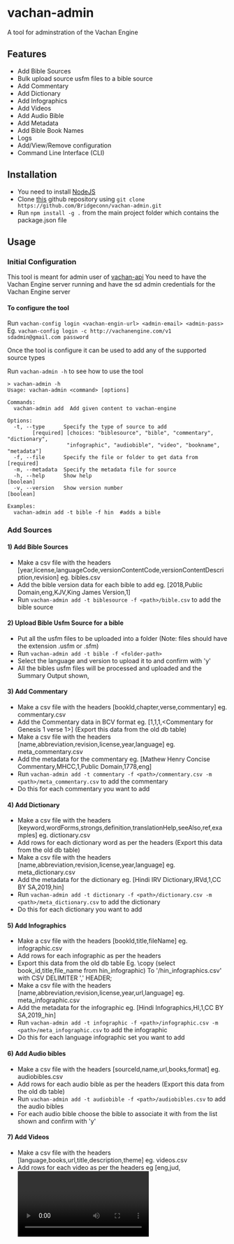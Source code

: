 # vachan-admin

A tool for adminstration of the Vachan Engine

## Features

- Add Bible Sources
- Bulk upload source usfm files to a bible source
- Add Commentary
- Add Dictionary
- Add Infographics
- Add Videos
- Add Audio Bible
- Add Metadata
- Add Bible Book Names
- Logs
- Add/View/Remove configuration
- Command Line Interface (CLI)

## Installation

- You need to install [NodeJS](https://nodejs.org/en/)
- Clone [this](https://github.com/Bridgeconn/vachan-admin.git) github repository using `git clone https://github.com/Bridgeconn/vachan-admin.git`
- Run `npm install -g .` from the main project folder which contains the package.json file

## Usage

### Initial Configuration

This tool is meant for admin user of [vachan-api](https://github.com/Bridgeconn/vachan-api.git)
You need to have the Vachan Engine server running and have the sd admin credentials for the Vachan Engine server

#### To configure the tool

Run `vachan-config login <vachan-engin-url> <admin-email> <admin-pass>`
Eg. `vachan-config login -c http://vachanengine.com/v1 sdadmin@gmail.com password`

Once the tool is configure it can be used to add any of the supported source types

Run `vachan-admin -h` to see how to use the tool

```
> vachan-admin -h
Usage: vachan-admin <command> [options]

Commands:
  vachan-admin add  Add given content to vachan-engine

Options:
  -t, --type      Specify the type of source to add
        [required] [choices: "biblesource", "bible", "commentary", "dictionary",
                   "infographic", "audiobible", "video", "bookname", "metadata"]
  -f, --file      Specify the file or folder to get data from         [required]
  -m, --metadata  Specify the metadata file for source
  -h, --help      Show help                                            [boolean]
  -v, --version   Show version number                                  [boolean]

Examples:
  vachan-admin add -t bible -f hin  #adds a bible
```

### Add Sources

#### 1) Add Bible Sources

- Make a csv file with the headers [year,license,languageCode,versionContentCode,versionContentDescription,revision] eg. bibles.csv
- Add the bible version data for each bible to add eg. [2018,Public Domain,eng,KJV,King James Version,1]
- Run `vachan-admin add -t biblesource -f <path>/bible.csv` to add the bible source

#### 2) Upload Bible Usfm Source for a bible

- Put all the usfm files to be uploaded into a folder (Note: files should have the extension .usfm or .sfm)
- Run `vachan-admin add -t bible -f <folder-path>`
- Select the language and version to upload it to and confirm with 'y'
- All the bibles usfm files will be processed and uploaded and the Summary Output shown,

#### 3) Add Commentary

- Make a csv file with the headers [bookId,chapter,verse,commentary] eg. commentary.csv
- Add the Commentary data in BCV format eg. [1,1,1,<Commentary for Genesis 1 verse 1>] (Export this data from the old db table)
- Make a csv file with the headers [name,abbreviation,revision,license,year,language] eg. meta_commentary.csv
- Add the metadata for the commentary eg. [Mathew Henry Concise Commentary,MHCC,1,Public Domain,1778,eng]
- Run `vachan-admin add -t commentary -f <path>/commentary.csv -m <path>/meta_commentary.csv` to add the commentary
- Do this for each commentary you want to add

#### 4) Add Dictionary

- Make a csv file with the headers [keyword,wordForms,strongs,definition,translationHelp,seeAlso,ref,examples] eg. dictionary.csv
- Add rows for each dictionary word as per the headers (Export this data from the old db table)
- Make a csv file with the headers [name,abbreviation,revision,license,year,language] eg. meta_dictionary.csv
- Add the metadata for the dictionary eg. [Hindi IRV Dictionary,IRVd,1,CC BY SA,2019,hin]
- Run `vachan-admin add -t dictionary -f <path>/dictionary.csv -m <path>/meta_dictionary.csv` to add the dictionary
- Do this for each dictionary you want to add

#### 5) Add Infographics

- Make a csv file with the headers [bookId,title,fileName] eg. infographic.csv
- Add rows for each infographic as per the headers
- Export this data from the old db table Eg. \copy (select book_id,title,file_name from hin_infographic) To '<path>/hin_infographics.csv' with CSV DELIMITER ',' HEADER;
- Make a csv file with the headers [name,abbreviation,revision,license,year,url,language] eg. meta_infographic.csv
- Add the metadata for the infographic eg. [Hindi Infographics,HI,1,CC BY SA,2019,<url to infographic image files>,hin]
- Run `vachan-admin add -t infographic -f <path>/infographic.csv -m <path>/meta_infographic.csv` to add the infographic
- Do this for each language infographic set you want to add

#### 6) Add Audio bibles

- Make a csv file with the headers [sourceId,name,url,books,format] eg. audiobibles.csv
- Add rows for each audio bible as per the headers (Export this data from the old db table)
- Run `vachan-admin add -t audiobible -f <path>/audiobibles.csv` to add the audio bibles
- For each audio bible choose the bible to associate it with from the list shown and confirm with 'y'

#### 7) Add Videos

- Make a csv file with the headers [language,books,url,title,description,theme] eg. videos.csv
- Add rows for each video as per the headers eg [eng,jud,<video url>,<title>,<vide_description>,<theme>]
- Export this data from the old db table. Eg.\copy (select language_name as language, books,url,title,description,theme from bible_videos b inner join languages l on b.language_id = l.language_id) To <path>/videos.csv with CSV DELIMITER ',' HEADER;
- Run `vachan-admin add -t video -f <path>/videos.csv` to add the videos

#### 8) Add Bible Book Names in native languages

- Make a csv file with the headers [abbr,short,long,bookCode,language] eg.bibleBookNames.csv
- Put all the bible books names in the csv file eg. [gen,Genesis,Genesis,gen,eng]
- Export tihs data from the old db table. Eg. \copy (select abbr,short,long,book_code,language_code as language from bible_book_names b inner join bible_books_look_up bb on b.book_id = bb.book_id inner join languages l on b.language_id=l.language_id) To <path>/bibleBookNames.csv with CSV DELIMITER ',' HEADER;
- Run `vachan-admin add -t bookname -f <path>/bibleBookNames.csv` to add the bible book names

#### 9) Add Metadata to a source

- Make a csv file with the headers [language,versionCode,revision,metadata] eg. metadata.csv
- Add rows for each source metadata as per the headers (Export this data from the old db table)
- Run `vachan-admin add -t metadata -f <path>/metadata.csv` to add the metadata
- For each metadata in the csv file choose the bible to associate it with from the list shown and confirm with 'y'

### View Logs

In case of any errors the logs can be found in the vachan-admin.log file in the main project folder.
This file shows the final output and the errors encountered.
For Bible uploads it shows a summary report of the final list of usfm files parserd and uploaded.

### Configuration

- To view the vachan-engine configuration run `vachan-config login`
- To add/overwrite the vachan-engine configuration run `vachan-config login <vachan-engin-url> <admin-email> <admin-pass>`
- To remove the vachan-engine configuration run `vachan-config logout`

### Uninstallation

To uninstall the tool run `npm uninstall -g vachan-admin`

